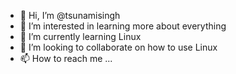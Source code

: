 - 👋 Hi, I’m @tsunamisingh
- 👀 I’m interested in learning more about everything
- 🌱 I’m currently learning Linux
- 💞️ I’m looking to collaborate on how to use Linux
- 📫 How to reach me ...

<!---
tsunamisingh/tsunamisingh is a ✨ special ✨ repository because its `README.md` (this file) appears on your GitHub profile.
You can click the Preview link to take a look at your changes.
--->
